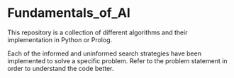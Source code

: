 # Fundamentals_of_AI


This repository is a collection of different algorithms and their implementation in Python or Prolog.

Each of the informed and uninformed search strategies have been implemented to solve a specific problem.
Refer to the problem statement in order to understand the code better. 
